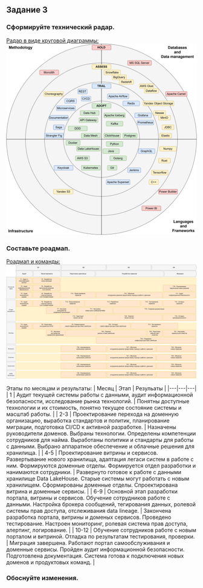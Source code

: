 ## Задание 3

### Сформируйте технический радар.

[Радар в виде круговой диаграммы:](https://github.com/Boropwnz/architecture-future_2_0/blob/future/Task3/tech_radar.drawio)
![Радар в виде круговой диаграммы](https://github.com/Boropwnz/architecture-future_2_0/blob/future/Task3/tech_radar.drawio.svg)


### Составьте роадмап.

[Роадмап и команды:](https://github.com/Boropwnz/architecture-future_2_0/blob/future/Task3/roadmap.drawio)
![Роадмап и команды](https://github.com/Boropwnz/architecture-future_2_0/blob/future/Task3/roadmap.drawio.svg)

Этапы по месяцам и результаты:
| Месяц | Этап | Резульаты |
|---|---|---|
| 1 | Аудит текущей системы работы с данными, аудит информационной безопасности, исследование рынка технологий. | Понятны доступные технологии и их стоимость, понятно текущее состояние системы и масштаб работы. |
| 2-3 | Проектирование перехода на доменную организацию, выработка стандартов и политик, планирование миграции, подготовка CI/CD к активной разработке. | Назначены руководители доменов. Выбраны технологии. Определены компетенции сотрудников для найма. Выработаны политики и стандарты для работы с данными. Выбрано аппаратное обеспечение и облачные решения для хранилища. |
| 4-5 | Проектирование витрины и сервисов. Развертывание нового хранилища, адаптация легаси систем в работе с ним. Формируются доменные отделы. Формируется отдел разработки и нанимаются сотрудники. | Развернуто готовое к работе с данными хранилище Data LakeHouse. Старые системы могут работать с новым хранилищем. Сформированы доменные отделы. Спроектирована витрина и доменные сервисы. |
| 6-9 | Основной этап разработки портала, витрины и сервисов. Обучение сотрудников работе с данными. Настройка брокера сообщений, тегирования данных, ролевой системы прав доступа, отслеживания data lineage. | Закончена разработка портала, витрины и доменых сервисов. Проведено тестирование. Настроен мониторинг, ролевая система прав доступа, алертинг, логирование. |
| 10-12 | Обучение сотрудников работе с новым порталом и витриной. Отладка по результатам тестирования, проверки. | Миграция завершена. Работают портал самообслуживания и доменные сервисы. Пройден аудит информационной безопасности. Подготовлена документация. Система готова к подключения новых доменов и продуктовых команд. |


### Обоснуйте изменения.

